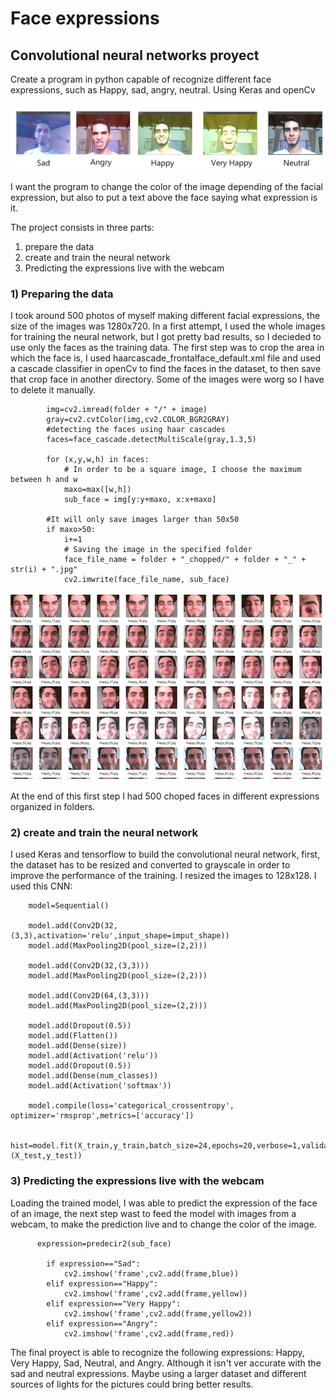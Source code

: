 # Face expressions
## Convolutional neural networks proyect
Create a program in python capable of recognize different face expressions, such as Happy, sad, angry, neutral. Using Keras and openCv

![Image samples](https://github.com/davidmoncas/Face_expressions/blob/master/samples/faces.jpg)

I want the program to change the color of the image depending of the facial expression, but also to put a text above the face saying what expression is it.

The project consists in three parts:
1) prepare the data
2) create and train the neural network
3) Predicting the expressions live with the webcam

### 1) Preparing the data
I took around 500 photos of myself making different facial expressions, the size of the images was 1280x720. 
In a first attempt, I used the whole images for training the neural network, but I got pretty bad results, so I decieded to use only the faces as the training data.
The first step was to crop the area in which the face is, I used haarcascade_frontalface_default.xml file and used a cascade classifier in openCv to find the faces in the dataset, to then save that crop face in another directory. Some of the images were worg so I have to delete it manually. 

```
		img=cv2.imread(folder + "/" + image)
		gray=cv2.cvtColor(img,cv2.COLOR_BGR2GRAY)
		#detecting the faces using haar cascades
		faces=face_cascade.detectMultiScale(gray,1.3,5)

		for (x,y,w,h) in faces:
			# In order to be a square image, I choose the maximum between h and w
			maxo=max([w,h])
			sub_face = img[y:y+maxo, x:x+maxo]
		
		#It will only save images larger than 50x50
		if maxo>50:
			i+=1
			# Saving the image in the specified folder
			face_file_name = folder + "_chopped/" + folder + "_" + str(i) + ".jpg"
			cv2.imwrite(face_file_name, sub_face)
```

![dataset](https://github.com/davidmoncas/Face_expressions/blob/master/samples/caras.jpg)

At the end of this first step I had 500 choped faces in different expressions organized in folders.



### 2) create and train the neural network

I used Keras and tensorflow to build the convolutional neural network, first, the dataset has to be resized and converted to grayscale in order to improve the performance of the training. I resized the images to 128x128. I used this CNN:

```
	model=Sequential()

	model.add(Conv2D(32,(3,3),activation='relu',input_shape=imput_shape))
	model.add(MaxPooling2D(pool_size=(2,2)))

	model.add(Conv2D(32,(3,3)))
	model.add(MaxPooling2D(pool_size=(2,2)))

	model.add(Conv2D(64,(3,3)))
	model.add(MaxPooling2D(pool_size=(2,2)))

	model.add(Dropout(0.5))
	model.add(Flatten())
	model.add(Dense(size))
	model.add(Activation('relu'))
	model.add(Dropout(0.5))
	model.add(Dense(num_classes))
	model.add(Activation('softmax'))

	model.compile(loss='categorical_crossentropy', optimizer='rmsprop',metrics=['accuracy'])

	hist=model.fit(X_train,y_train,batch_size=24,epochs=20,verbose=1,validation_data=(X_test,y_test))

```

### 3) Predicting the expressions live with the webcam

Loading the trained model, I was able to predict the expression of the face of an image, the next step wast to feed the model with images from a webcam, to make the prediction live and to change the color of the image.

```
      expression=predecir2(sub_face)
        
        if expression=="Sad":
        	cv2.imshow('frame',cv2.add(frame,blue))
        elif expression=="Happy":
        	cv2.imshow('frame',cv2.add(frame,yellow))
        elif expression=="Very Happy":
        	cv2.imshow('frame',cv2.add(frame,yellow2))
        elif expression=="Angry":
        	cv2.imshow('frame',cv2.add(frame,red))
```

The final proyect is able to recognize the following expressions: Happy, Very Happy, Sad, Neutral, and Angry. Although it isn't ver accurate with the sad and neutral expressions. Maybe using a larger dataset and different sources of lights for the pictures could bring better results. 

